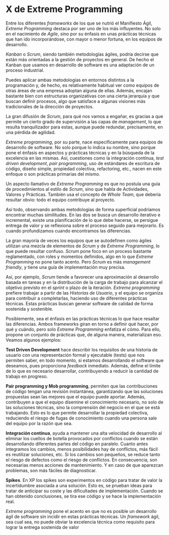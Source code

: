 # X de Extreme Programming

Entre los diferentes _frameworks_ de los que se nutrió el Manifiesto Ágil, _Extreme Programming_ destaca por ser uno de los más influyentes. No solo en el nacimiento de _Agile_, sino por su énfasis en unas prácticas técnicas que han ido incorporándose, con mayor o menor fortuna, en los equipos de desarrollo.

_Kanban_ o _Scrum_, siendo también metodologías ágiles, podría decirse que están más orientadas a la gestión de proyectos en general. De hecho el Kanban que usamos en desarrollo de software es una adaptación de un proceso industrial. 

Puedes aplicar ambas metodologías en entornos distintos a la programación y, de hecho, es relativamente habitual ver como equipos de otras áreas de una empresa adoptan alguna de ellas. Además, encajan bastante bien con estructuras organizativas con una cierta jerarquía y que buscan definir procesos, algo que satisface a algunas visiones más tradicionales de la dirección de proyectos. 

La gran difusión de _Scrum_, para qué nos vamos a engañar, es gracias a que permite un cierto grado de supervisión a las capas de _management_, lo que resulta tranquilizador para estas, aunque puede redundar, precisamente, en una pérdida de agilidad.

_Extreme programming_, por su parte, nace específicamente para equipos de desarrollo de software. No solo porque lo indica su nombre, sino porque pone el énfasis en aspectos y prácticas técnicas y en la búsqueda de la excelencia en las mismas. Así, cuestiones como la integración contínua, _test driven development_, _pair programming_, uso de estándares de escritura de código, diseño simple, propiedad colectiva, refactoring, etc., nacen en este enfoque o son prácticas primarias del mismo.

Un aspecto llamativo de _Extreme Programming_ es que no postula una guía de procedimientos al estilo de _Scrum_, sino que habla de Actividades, Valores y Prácticas. También usa el concepto de _Whole Team_, que debería resultar obvio: todo el equipo contribuye al proyecto.

Así todo, observando ambas metodologías de forma superficial podríamos encontrar muchas similitudes. En las dos se busca un desarrollo iterativo e incremental, existe una planificación de lo que debe hacerse, se persigue entrega de valor y se reflexiona sobre el proceso seguido para mejorarlo. Es cuando profundizamos cuando encontramos las diferencias.

La gran mayoría de veces los equipos que se autodefinen como ágiles utilizan una mezcla de elementos de _Scrum_ y de _Extreme Programming_, lo que puede resultar confuso. _Scrum_ pone foco en un proceso bastante reglamentado, con roles y momentos definidos, algo en lo que _Extreme Programming_ no pone tanto acento. Pero _Scrum_ es más _management friendly_, y tiene una guía de implementación muy precisa.

Así, por ejemplo, _Scrum_ tiende a favorecer una aproximación al desarrollo basada en tareas y en la distribución de la carga de trabajo para alcanzar el objetivo previsto en el _sprint_ o plazo de la iteración. _Extreme programming_ prefiere trabajar a partir de las _Historias de Usuario_, y el equipo se organiza para contribuir a completarlas, haciendo uso de diferentes prácticas técnicas. Estas prácticas buscan generar software de calidad de forma sostenida y sostenible.

Posiblemente, sea el énfasis en las prácticas técnicas lo que hace resaltar las diferencias. Ambos frameworks giran en torno a definir qué hacer, por qué y cuándo, pero solo _Extreme Programming_ enfatiza el cómo. Para ello, propone un conjunto de prácticas que, de alguna manera, materializan eso. Veamos algunos ejemplos:

**Test Driven Development** hace describir los requisitos de una historia de usuario con una representación formal y ejecutable (tests) que nos permiten saber, en todo momento, si estamos desarrollando el software que deseamos, pues proporciona _feedback_ inmediato. Además, define el límite de lo que es necesario desarrollar, contribuyendo a reducir la cantidad de trabajo en progreso.

**Pair programming y Mob programming**, permiten que las contribuciones de código tengan una revisión instantánea, garantizando que las soluciones propuestas sean las mejores que el equipo puede aportar. Además, contribuyen a que el equipo disemine el conocimiento necesario, no solo de las soluciones técnicas, sino la comprensión del negocio en el que se está trabajando. Esto es lo que permite desarrollar la propiedad colectiva, reduciendo el riesgo de fugas de conocimiento cuando una persona sale del equipo por la razón que sea.

**Integración contínua**, ayuda a mantener una alta velocidad de desarrollo al eliminar los cuellos de botella provocados por conflictos cuando se están desarrollando diferentes partes del código en paralelo. Cuanto antes integramos los cambios, menos posibilidades hay de conflictos, más fácil es reutilizar soluciones, etc. Si los cambios son pequeños, se reduce tanto el riesgo de defectos como el riesgo de conflictos. En consecuencia, son necesarias menos acciones de mantenimiento. Y en caso de que aparezcan problemas, son más fáciles de diagnosticar.

**Spikes**. En XP los spikes son experimentos en código para tratar de valor la incertidumbre asociada a una solución. Esto es, se prueban ideas para tratar de anticipar su coste y las dificultades de implementación. Cuando se han obtenido conclusiones, se tira ese código y se hace la implementación real. 

_Extreme programming_ pone el acento en que no es posible un desarrollo ágil de software sin incidir en estas prácticas técnicas. Un _framework_ ágil, sea cual sea, no puede obviar la excelencia técnica como requisito para lograr la entrega sostenida de valor
